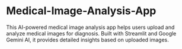 # Medical-Image-Analysis-App
This AI-powered medical image analysis app helps users upload and analyze medical images for diagnosis. Built with Streamlit and Google Gemini AI, it provides detailed insights based on uploaded images.
